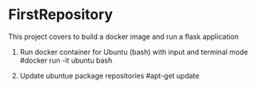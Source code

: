 # FirstRepository
This project covers to build a docker image and run a flask application

1. Run docker container for Ubuntu (bash) with input and terminal mode
#docker run -it ubuntu bash

2. Update ubuntue package repositories
#apt-get update
